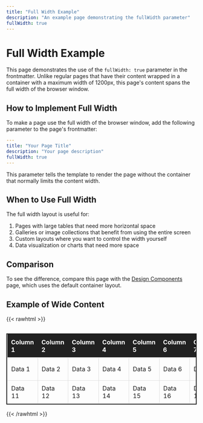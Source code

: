 ```yaml
---
title: "Full Width Example"
description: "An example page demonstrating the fullWidth parameter"
fullWidth: true
---
```


# Full Width Example

This page demonstrates the use of the `fullWidth: true` parameter in the frontmatter. Unlike regular pages that have their content wrapped in a container with a maximum width of 1200px, this page's content spans the full width of the browser window.

## How to Implement Full Width

To make a page use the full width of the browser window, add the following parameter to the page's frontmatter:

```yaml
---
title: "Your Page Title"
description: "Your page description"
fullWidth: true
---
```

This parameter tells the template to render the page without the container that normally limits the content width.

## When to Use Full Width

The full width layout is useful for:

1. Pages with large tables that need more horizontal space
2. Galleries or image collections that benefit from using the entire screen
3. Custom layouts where you want to control the width yourself
4. Data visualization or charts that need more space

## Comparison

To see the difference, compare this page with the [Design Components](/components/) page, which uses the default container layout.

## Example of Wide Content

{{< rawhtml >}}
<div style="overflow-x: auto;">
  <table style="width: 100%; border-collapse: collapse; border: 2px solid #212121;">
    <thead>
      <tr style="background-color: #212121; color: white;">
        <th style="padding: 10px; text-align: left;">Column 1</th>
        <th style="padding: 10px; text-align: left;">Column 2</th>
        <th style="padding: 10px; text-align: left;">Column 3</th>
        <th style="padding: 10px; text-align: left;">Column 4</th>
        <th style="padding: 10px; text-align: left;">Column 5</th>
        <th style="padding: 10px; text-align: left;">Column 6</th>
        <th style="padding: 10px; text-align: left;">Column 7</th>
        <th style="padding: 10px; text-align: left;">Column 8</th>
        <th style="padding: 10px; text-align: left;">Column 9</th>
        <th style="padding: 10px; text-align: left;">Column 10</th>
      </tr>
    </thead>
    <tbody>
      <tr>
        <td style="padding: 10px; border: 1px solid #ddd;">Data 1</td>
        <td style="padding: 10px; border: 1px solid #ddd;">Data 2</td>
        <td style="padding: 10px; border: 1px solid #ddd;">Data 3</td>
        <td style="padding: 10px; border: 1px solid #ddd;">Data 4</td>
        <td style="padding: 10px; border: 1px solid #ddd;">Data 5</td>
        <td style="padding: 10px; border: 1px solid #ddd;">Data 6</td>
        <td style="padding: 10px; border: 1px solid #ddd;">Data 7</td>
        <td style="padding: 10px; border: 1px solid #ddd;">Data 8</td>
        <td style="padding: 10px; border: 1px solid #ddd;">Data 9</td>
        <td style="padding: 10px; border: 1px solid #ddd;">Data 10</td>
      </tr>
      <tr>
        <td style="padding: 10px; border: 1px solid #ddd;">Data 11</td>
        <td style="padding: 10px; border: 1px solid #ddd;">Data 12</td>
        <td style="padding: 10px; border: 1px solid #ddd;">Data 13</td>
        <td style="padding: 10px; border: 1px solid #ddd;">Data 14</td>
        <td style="padding: 10px; border: 1px solid #ddd;">Data 15</td>
        <td style="padding: 10px; border: 1px solid #ddd;">Data 16</td>
        <td style="padding: 10px; border: 1px solid #ddd;">Data 17</td>
        <td style="padding: 10px; border: 1px solid #ddd;">Data 18</td>
        <td style="padding: 10px; border: 1px solid #ddd;">Data 19</td>
        <td style="padding: 10px; border: 1px solid #ddd;">Data 20</td>
      </tr>
    </tbody>
  </table>
</div>
{{< /rawhtml >}}
